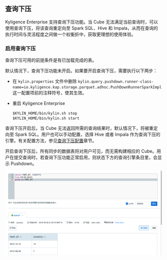 ## 查询下压
Kyligence Enterprise 支持查询下压功能。当 Cube 无法满足当前查询时，可以使用查询下压，将该查询重定向至 Spark SQL、Hive 和 Impala，从而在查询的执行时间与灵活程度之间做一个权衡折中，获取更理想的使用体验。



### 启用查询下压
查询下压可用的前提条件是有已加载完成的表。

默认情况下，查询下压功能未开启。如果要开启查询下压，需要执行以下两步：

- 在 `kylin.properties` 文件中删除 `kylin.query.pushdown.runner-class-name=io.kyligence.kap.storage.parquet.adhoc.PushDownRunnerSparkImpl` 这一配置项前的注释符号，使其生效。

- 重启 Kyligence Enterprise

  ```
  $KYLIN_HOME/bin/kylin.sh stop
  $KYLIN_HOME/bin/kylin.sh start
  ```

查询下压开启后，当 Cube 无法返回所需的查询结果时，默认情况下，将被重定向至 Spark SQL。用户也可以手动配置，选择 Hive 或者 Impala 作为查询下压的引擎。有关配置方法，参见[查询下压配置](../installation/pushdown/README.md)章节。

开启查询下压后，所有同步的数据表将对用户可见，而无需构建相应的 Cube。用户在提交查询时，若查询下压功能正常启用，则状态下方的查询引擎条目里，会显示 Pushdown。

![查询下压](images/pushdown/pushdown.cn.png)
